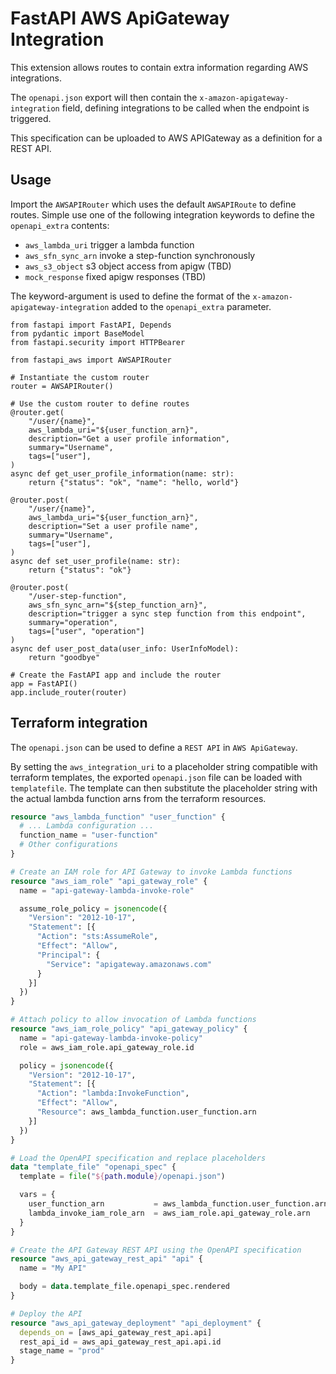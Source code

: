 # FastAPI AWS ApiGateway Integration

This extension allows routes to contain extra information regarding AWS integrations.

The `openapi.json` export will then contain the `x-amazon-apigateway-integration` field, defining integrations to be called when the endpoint is triggered.

This specification can be uploaded to AWS APIGateway as a definition for a REST API.


## Usage

Import the `AWSAPIRouter` which uses the default `AWSAPIRoute` to define routes.
Simple use one of the following integration keywords to define the `openapi_extra` contents:
+ `aws_lambda_uri` trigger a lambda function
+ `aws_sfn_sync_arn` invoke a step-function synchronously
+ `aws_s3_object` s3 object access from apigw (TBD)
+ `mock_response` fixed apigw responses (TBD)

The keyword-argument is used to define the format of the `x-amazon-apigateway-integration` added to the `openapi_extra` parameter.


```
from fastapi import FastAPI, Depends
from pydantic import BaseModel
from fastapi.security import HTTPBearer

from fastapi_aws import AWSAPIRouter

# Instantiate the custom router
router = AWSAPIRouter()

# Use the custom router to define routes
@router.get(
    "/user/{name}",
    aws_lambda_uri="${user_function_arn}",
    description="Get a user profile information",
    summary="Username",
    tags=["user"],
)
async def get_user_profile_information(name: str):
    return {"status": "ok", "name": "hello, world"}

@router.post(
    "/user/{name}",
    aws_lambda_uri="${user_function_arn}",
    description="Set a user profile name",
    summary="Username",
    tags=["user"],
)
async def set_user_profile(name: str):
    return {"status": "ok"}

@router.post(
    "/user-step-function",
    aws_sfn_sync_arn="${step_function_arn}",
    description="trigger a sync step function from this endpoint",
    summary="operation",
    tags=["user", "operation"]
)
async def user_post_data(user_info: UserInfoModel):
    return "goodbye"

# Create the FastAPI app and include the router
app = FastAPI()
app.include_router(router)
```


## Terraform integration

The `openapi.json` can be used to define a `REST API` in `AWS ApiGateway`.

By setting the `aws_integration_uri` to a placeholder string compatible with terraform templates,
the exported `openapi.json` file can be loaded with `templatefile`.
The template can then substitute the placeholder string with the actual lambda function arns from the terraform resources.

```terraform
resource "aws_lambda_function" "user_function" {
  # ... Lambda configuration ...
  function_name = "user-function"
  # Other configurations
}

# Create an IAM role for API Gateway to invoke Lambda functions
resource "aws_iam_role" "api_gateway_role" {
  name = "api-gateway-lambda-invoke-role"

  assume_role_policy = jsonencode({
    "Version": "2012-10-17",
    "Statement": [{
      "Action": "sts:AssumeRole",
      "Effect": "Allow",
      "Principal": {
        "Service": "apigateway.amazonaws.com"
      }
    }]
  })
}

# Attach policy to allow invocation of Lambda functions
resource "aws_iam_role_policy" "api_gateway_policy" {
  name = "api-gateway-lambda-invoke-policy"
  role = aws_iam_role.api_gateway_role.id

  policy = jsonencode({
    "Version": "2012-10-17",
    "Statement": [{
      "Action": "lambda:InvokeFunction",
      "Effect": "Allow",
      "Resource": aws_lambda_function.user_function.arn
    }]
  })
}

# Load the OpenAPI specification and replace placeholders
data "template_file" "openapi_spec" {
  template = file("${path.module}/openapi.json")

  vars = {
    user_function_arn           = aws_lambda_function.user_function.arn
    lambda_invoke_iam_role_arn  = aws_iam_role.api_gateway_role.arn
  }
}

# Create the API Gateway REST API using the OpenAPI specification
resource "aws_api_gateway_rest_api" "api" {
  name = "My API"

  body = data.template_file.openapi_spec.rendered
}

# Deploy the API
resource "aws_api_gateway_deployment" "api_deployment" {
  depends_on = [aws_api_gateway_rest_api.api]
  rest_api_id = aws_api_gateway_rest_api.api.id
  stage_name = "prod"
}
```
